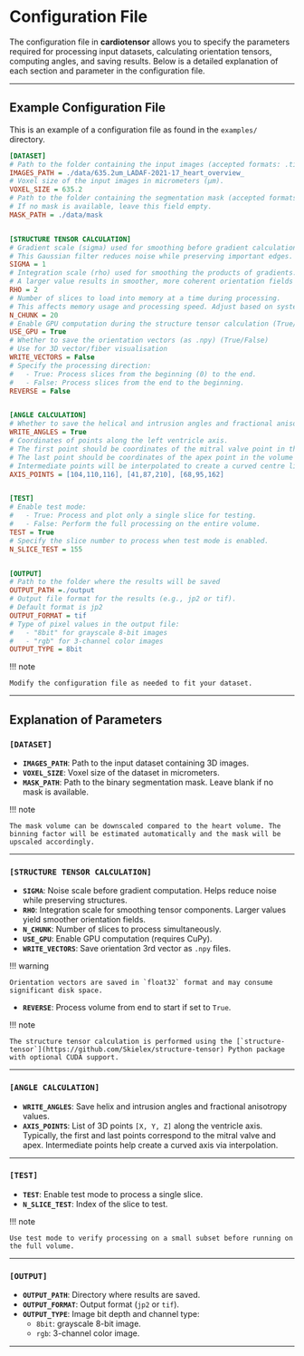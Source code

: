 
# Configuration File

The configuration file in **cardiotensor** allows you to specify the parameters required for processing input datasets, calculating orientation tensors, computing angles, and saving results. Below is a detailed explanation of each section and parameter in the configuration file.

---

## Example Configuration File

This is an example of a configuration file as found in the `examples/` directory.

```ini
[DATASET]
# Path to the folder containing the input images (accepted formats: .tif, .jp2, .mhd)
IMAGES_PATH = ./data/635.2um_LADAF-2021-17_heart_overview_
# Voxel size of the input images in micrometers (µm).
VOXEL_SIZE = 635.2
# Path to the folder containing the segmentation mask (accepted formats: .tif or .jp2)
# If no mask is available, leave this field empty.
MASK_PATH = ./data/mask


[STRUCTURE TENSOR CALCULATION]
# Gradient scale (sigma) used for smoothing before gradient calculation.
# This Gaussian filter reduces noise while preserving important edges.
SIGMA = 1
# Integration scale (rho) used for smoothing the products of gradients.
# A larger value results in smoother, more coherent orientation fields by integrating over a larger neighborhood.
RHO = 2
# Number of slices to load into memory at a time during processing.
# This affects memory usage and processing speed. Adjust based on system capacity.
N_CHUNK = 20
# Enable GPU computation during the structure tensor calculation (True/False)
USE_GPU = True
# Whether to save the orientation vectors (as .npy) (True/False)
# Use for 3D vector/fiber visualisation
WRITE_VECTORS = False
# Specify the processing direction:
#   - True: Process slices from the beginning (0) to the end.
#   - False: Process slices from the end to the beginning.
REVERSE = False


[ANGLE CALCULATION]
# Whether to save the helical and intrusion angles and fractional anisotropy (True/False)
WRITE_ANGLES = True
# Coordinates of points along the left ventricle axis. 
# The first point should be coordinates of the mitral valve point in the volume ([X, Y, Z]) 
# The last point should be coordinates of the apex point in the volume ([X, Y, Z])
# Intermediate points will be interpolated to create a curved centre line.
AXIS_POINTS = [104,110,116], [41,87,210], [68,95,162]


[TEST]
# Enable test mode:
#   - True: Process and plot only a single slice for testing.
#   - False: Perform the full processing on the entire volume.
TEST = True
# Specify the slice number to process when test mode is enabled.
N_SLICE_TEST = 155


[OUTPUT]
# Path to the folder where the results will be saved
OUTPUT_PATH =./output
# Output file format for the results (e.g., jp2 or tif).
# Default format is jp2
OUTPUT_FORMAT = tif
# Type of pixel values in the output file:
#   - "8bit" for grayscale 8-bit images
#   - "rgb" for 3-channel color images
OUTPUT_TYPE = 8bit
```

!!! note

    Modify the configuration file as needed to fit your dataset.

---

## Explanation of Parameters

### `[DATASET]`
- **`IMAGES_PATH`**: Path to the input dataset containing 3D images.
- **`VOXEL_SIZE`**: Voxel size of the dataset in micrometers.
- **`MASK_PATH`**: Path to the binary segmentation mask. Leave blank if no mask is available.

!!! note

    The mask volume can be downscaled compared to the heart volume. The binning factor will be estimated automatically and the mask will be upscaled accordingly.

---

### `[STRUCTURE TENSOR CALCULATION]`
- **`SIGMA`**: Noise scale before gradient computation. Helps reduce noise while preserving structures.
- **`RHO`**: Integration scale for smoothing tensor components. Larger values yield smoother orientation fields.
- **`N_CHUNK`**: Number of slices to process simultaneously.
- **`USE_GPU`**: Enable GPU computation (requires CuPy).
- **`WRITE_VECTORS`**: Save orientation 3rd vector as `.npy` files.

!!! warning

    Orientation vectors are saved in `float32` format and may consume significant disk space.

- **`REVERSE`**: Process volume from end to start if set to `True`.

!!! note

    The structure tensor calculation is performed using the [`structure-tensor`](https://github.com/Skielex/structure-tensor) Python package with optional CUDA support.

---

### `[ANGLE CALCULATION]`
- **`WRITE_ANGLES`**: Save helix and intrusion angles and fractional anisotropy values.
- **`AXIS_POINTS`**: List of 3D points `[X, Y, Z]` along the ventricle axis. Typically, the first and last points correspond to the mitral valve and apex. Intermediate points help create a curved axis via interpolation.

---

### `[TEST]`
- **`TEST`**: Enable test mode to process a single slice.
- **`N_SLICE_TEST`**: Index of the slice to test.

!!! note

    Use test mode to verify processing on a small subset before running on the full volume.

---

### `[OUTPUT]`
- **`OUTPUT_PATH`**: Directory where results are saved.
- **`OUTPUT_FORMAT`**: Output format (`jp2` or `tif`).
- **`OUTPUT_TYPE`**: Image bit depth and channel type:
    - `8bit`: grayscale 8-bit image.
    - `rgb`: 3-channel color image.

---
